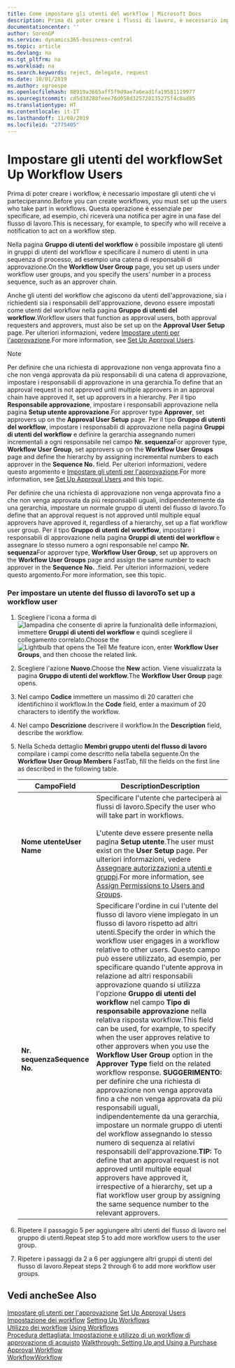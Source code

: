 ```yaml
---
title: Come impostare gli utenti del workflow | Microsoft Docs
description: Prima di poter creare i flussi di lavoro, è necessario impostare gli utenti che parteciperanno ai flussi di lavoro. Questa operazione è essenziale per specificare, ad esempio, chi riceverà una notifica per agire in una fase del flusso di lavoro.
documentationcenter: ''
author: SorenGP
ms.service: dynamics365-business-central
ms.topic: article
ms.devlang: na
ms.tgt_pltfrm: na
ms.workload: na
ms.search.keywords: reject, delegate, request
ms.date: 10/01/2019
ms.author: sgroespe
ms.openlocfilehash: 88919a3665aff5f9d9ae7a6ead1fa19581119977
ms.sourcegitcommit: cd5d3d288feee76d058d325720135275f4c8ad85
ms.translationtype: HT
ms.contentlocale: it-IT
ms.lasthandoff: 11/08/2019
ms.locfileid: "2775405"
---
```

# <a name="set-up-workflow-users"></a><span data-ttu-id="13fa6-104">Impostare gli utenti del workflow</span><span class="sxs-lookup"><span data-stu-id="13fa6-104">Set Up Workflow Users</span></span>
<span data-ttu-id="13fa6-105">Prima di poter creare i workflow, è necessario impostare gli utenti che vi parteciperanno.</span><span class="sxs-lookup"><span data-stu-id="13fa6-105">Before you can create workflows, you must set up the users who take part in workflows.</span></span> <span data-ttu-id="13fa6-106">Questa operazione è essenziale per specificare, ad esempio, chi riceverà una notifica per agire in una fase del flusso di lavoro.</span><span class="sxs-lookup"><span data-stu-id="13fa6-106">This is necessary, for example, to specify who will receive a notification to act on a workflow step.</span></span>  

<span data-ttu-id="13fa6-107">Nella pagina **Gruppo di utenti del workflow** è possibile impostare gli utenti in gruppi di utenti del workflow e specificare il numero di utenti in una sequenza di processo, ad esempio una catena di responsabili di approvazione.</span><span class="sxs-lookup"><span data-stu-id="13fa6-107">On the **Workflow User Group** page, you set up users under workflow user groups, and you specify the users’ number in a process sequence, such as an approver chain.</span></span>  

<span data-ttu-id="13fa6-108">Anche gli utenti del workflow che agiscono da utenti dell'approvazione, sia i richiedenti sia i responsabili dell'approvazione, devono essere impostati come utenti del workflow nella pagina **Gruppo di utenti del workflow**.</span><span class="sxs-lookup"><span data-stu-id="13fa6-108">Workflow users that function as approval users, both approval requesters and approvers, must also be set up on the **Approval User Setup** page.</span></span> <span data-ttu-id="13fa6-109">Per ulteriori informazioni, vedere [Impostare utenti per l'approvazione](across-how-to-set-up-approval-users.md).</span><span class="sxs-lookup"><span data-stu-id="13fa6-109">For more information, see [Set Up Approval Users](across-how-to-set-up-approval-users.md).</span></span>  

> [!NOTE]  
>  <span data-ttu-id="13fa6-110">Per definire che una richiesta di approvazione non venga approvata fino a che non venga approvata da più responsabili di una catena di approvazione, impostare i responsabili di approvazione in una gerarchia.</span><span class="sxs-lookup"><span data-stu-id="13fa6-110">To define that an approval request is not approved until multiple approvers in an approval chain have approved it, set up approvers in a hierarchy.</span></span> <span data-ttu-id="13fa6-111">Per il tipo **Responsabile approvazione**, impostare i responsabili approvazione nella pagina **Setup utente approvazione**.</span><span class="sxs-lookup"><span data-stu-id="13fa6-111">For approver type **Approver**, set approvers up on the **Approval User Setup** page.</span></span> <span data-ttu-id="13fa6-112">Per il tipo **Gruppo di utenti del workflow**, impostare i responsabili di approvazione nella pagina **Gruppi di utenti del workflow** e definire la gerarchia assegnando numeri incrementali a ogni responsabile nel campo **Nr. sequenza**</span><span class="sxs-lookup"><span data-stu-id="13fa6-112">For approver type, **Workflow User Group**, set approvers up on the **Workflow User Groups** page and define the hierarchy by assigning incremental numbers to each approver in the **Sequence No.**</span></span> <span data-ttu-id="13fa6-113"> </span><span class="sxs-lookup"><span data-stu-id="13fa6-113">field.</span></span> <span data-ttu-id="13fa6-114">Per ulteriori informazioni, vedere questo argomento e [Impostare gli utenti per l'approvazione](across-how-to-set-up-approval-users.md).</span><span class="sxs-lookup"><span data-stu-id="13fa6-114">For more information, see [Set Up Approval Users](across-how-to-set-up-approval-users.md) and this topic.</span></span>  
>   
>  <span data-ttu-id="13fa6-115">Per definire che una richiesta di approvazione non venga approvata fino a che non venga approvata da più responsabili uguali, indipendentemente da una gerarchia, impostare un normale gruppo di utenti del flusso di lavoro.</span><span class="sxs-lookup"><span data-stu-id="13fa6-115">To define that an approval request is not approved until multiple equal approvers have approved it, regardless of a hierarchy, set up a flat workflow user group.</span></span> <span data-ttu-id="13fa6-116">Per il tipo **Gruppo di utenti del workflow**, impostare i responsabili di approvazione nella pagina **Gruppi di utenti del workflow** e assegnare lo stesso numero a ogni responsabile nel campo **Nr. sequenza**</span><span class="sxs-lookup"><span data-stu-id="13fa6-116">For approver type, **Workflow User Group**, set up approvers on the **Workflow User Groups** page and assign the same number to each approver in the **Sequence No.**</span></span> <span data-ttu-id="13fa6-117">.</span><span class="sxs-lookup"><span data-stu-id="13fa6-117">field.</span></span> <span data-ttu-id="13fa6-118">Per ulteriori informazioni, vedere questo argomento.</span><span class="sxs-lookup"><span data-stu-id="13fa6-118">For more information, see this topic.</span></span>  

### <a name="to-set-up-a-workflow-user"></a><span data-ttu-id="13fa6-119">Per impostare un utente del flusso di lavoro</span><span class="sxs-lookup"><span data-stu-id="13fa6-119">To set up a workflow user</span></span>  

1. <span data-ttu-id="13fa6-120">Scegliere l'icona a forma di ![lampadina che consente di aprire la funzionalità delle informazioni](media/ui-search/search_small.png "Informazioni sull'operazione che si desidera eseguire"), immettere **Gruppi di utenti del workflow** e quindi scegliere il collegamento correlato.</span><span class="sxs-lookup"><span data-stu-id="13fa6-120">Choose the ![Lightbulb that opens the Tell Me feature](media/ui-search/search_small.png "Tell me what you want to do") icon, enter **Workflow User Groups**, and then choose the related link.</span></span>  
2. <span data-ttu-id="13fa6-121">Scegliere l'azione **Nuovo**.</span><span class="sxs-lookup"><span data-stu-id="13fa6-121">Choose the **New** action.</span></span> <span data-ttu-id="13fa6-122">Viene visualizzata la pagina **Gruppo di utenti del workflow**.</span><span class="sxs-lookup"><span data-stu-id="13fa6-122">The **Workflow User Group** page opens.</span></span>  
3. <span data-ttu-id="13fa6-123">Nel campo **Codice** immettere un massimo di 20 caratteri che identifichino il workflow.</span><span class="sxs-lookup"><span data-stu-id="13fa6-123">In the **Code** field, enter a maximum of 20 characters to identify the workflow.</span></span>  
4. <span data-ttu-id="13fa6-124">Nel campo  **Descrizione** descrivere il workflow.</span><span class="sxs-lookup"><span data-stu-id="13fa6-124">In the **Description** field, describe the workflow.</span></span>  
5. <span data-ttu-id="13fa6-125">Nella Scheda dettaglio **Membri gruppo utenti del flusso di lavoro** compilare i campi come descritto nella tabella seguente.</span><span class="sxs-lookup"><span data-stu-id="13fa6-125">On the **Workflow User Group Members** FastTab, fill the fields on the first line as described in the following table.</span></span>  

    |<span data-ttu-id="13fa6-126">Campo</span><span class="sxs-lookup"><span data-stu-id="13fa6-126">Field</span></span>|<span data-ttu-id="13fa6-127">Description</span><span class="sxs-lookup"><span data-stu-id="13fa6-127">Description</span></span>|  
    |---------------------------------|---------------------------------------|  
    |<span data-ttu-id="13fa6-128">**Nome utente**</span><span class="sxs-lookup"><span data-stu-id="13fa6-128">**User Name**</span></span>|<span data-ttu-id="13fa6-129">Specificare l'utente che parteciperà ai flussi di lavoro.</span><span class="sxs-lookup"><span data-stu-id="13fa6-129">Specify the user who will take part in workflows.</span></span><br /><br /> <span data-ttu-id="13fa6-130">L'utente deve essere presente nella pagina **Setup utente**.</span><span class="sxs-lookup"><span data-stu-id="13fa6-130">The user must exist on the **User Setup** page.</span></span> <span data-ttu-id="13fa6-131">Per ulteriori informazioni, vedere [Assegnare autorizzazioni a utenti e gruppi](ui-define-granular-permissions.md).</span><span class="sxs-lookup"><span data-stu-id="13fa6-131">For more information, see [Assign Permissions to Users and Groups](ui-define-granular-permissions.md).</span></span>|  
    |<span data-ttu-id="13fa6-132">**Nr. sequenza**</span><span class="sxs-lookup"><span data-stu-id="13fa6-132">**Sequence No.**</span></span>|<span data-ttu-id="13fa6-133">Specificare l'ordine in cui l'utente del flusso di lavoro viene impiegato in un flusso di lavoro rispetto ad altri utenti.</span><span class="sxs-lookup"><span data-stu-id="13fa6-133">Specify the order in which the workflow user engages in a workflow relative to other users.</span></span> <span data-ttu-id="13fa6-134">Questo campo può essere utilizzato, ad esempio, per specificare quando l'utente approva in relazione ad altri responsabili approvazione quando si utilizza l'opzione **Gruppo di utenti del workflow** nel campo **Tipo di responsabile approvazione** nella relativa risposta workflow.</span><span class="sxs-lookup"><span data-stu-id="13fa6-134">This field can be used, for example, to specify when the user approves relative to other approvers when you use the **Workflow User Group** option in the **Approver Type** field on the related workflow response.</span></span> <span data-ttu-id="13fa6-135">**SUGGERIMENTO:** per definire che una richiesta di approvazione non venga approvata fino a che non venga approvata da più responsabili uguali, indipendentemente da una gerarchia, impostare un normale gruppo di utenti del workflow assegnando lo stesso numero di sequenza ai relativi responsabili dell'approvazione.</span><span class="sxs-lookup"><span data-stu-id="13fa6-135">**TIP:**  To define that an approval request is not approved until multiple equal approvers have approved it, irrespective of a hierarchy, set up a flat workflow user group by assigning the same sequence number to the relevant approvers.</span></span>|  
6. <span data-ttu-id="13fa6-136">Ripetere il passaggio 5 per aggiungere altri utenti del flusso di lavoro nel gruppo di utenti.</span><span class="sxs-lookup"><span data-stu-id="13fa6-136">Repeat step 5 to add more workflow users to the user group.</span></span>  
7. <span data-ttu-id="13fa6-137">Ripetere i passaggi da 2 a 6 per aggiungere altri gruppi di utenti del flusso di lavoro.</span><span class="sxs-lookup"><span data-stu-id="13fa6-137">Repeat steps 2 through 6 to add more workflow user groups.</span></span>  

## <a name="see-also"></a><span data-ttu-id="13fa6-138">Vedi anche</span><span class="sxs-lookup"><span data-stu-id="13fa6-138">See Also</span></span>  
<span data-ttu-id="13fa6-139">[Impostare gli utenti per l'approvazione](across-how-to-set-up-approval-users.md) </span><span class="sxs-lookup"><span data-stu-id="13fa6-139">[Set Up Approval Users](across-how-to-set-up-approval-users.md) </span></span>  
<span data-ttu-id="13fa6-140">[Impostazione dei workflow](across-set-up-workflows.md) </span><span class="sxs-lookup"><span data-stu-id="13fa6-140">[Setting Up Workflows](across-set-up-workflows.md) </span></span>  
<span data-ttu-id="13fa6-141">[Utilizzo dei workflow](across-use-workflows.md) </span><span class="sxs-lookup"><span data-stu-id="13fa6-141">[Using Workflows](across-use-workflows.md) </span></span>  
<span data-ttu-id="13fa6-142">[Procedura dettagliata: Impostazione e utilizzo di un workflow di approvazione di acquisto](walkthrough-setting-up-and-using-a-purchase-approval-workflow.md) </span><span class="sxs-lookup"><span data-stu-id="13fa6-142">[Walkthrough: Setting Up and Using a Purchase Approval Workflow](walkthrough-setting-up-and-using-a-purchase-approval-workflow.md) </span></span>  
[<span data-ttu-id="13fa6-143">Workflow</span><span class="sxs-lookup"><span data-stu-id="13fa6-143">Workflow</span></span>](across-workflow.md)   
